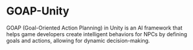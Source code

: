 # GOAP-Unity
GOAP (Goal-Oriented Action Planning) in Unity is an AI framework that helps game developers create intelligent behaviors for NPCs by defining goals and actions, allowing for dynamic decision-making.
